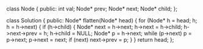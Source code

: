 
class Node {
public:
    int val;
    Node* prev;
    Node* next;
    Node* child;
};


class Solution {
public:
    Node* flatten(Node* head) {
    for (Node* h = head; h; h = h->next)
	{
		if (h->child)
		{
			Node* next = h->next;
			h->next = h->child;
			h->next->prev = h;
			h->child = NULL;
			Node* p = h->next;
			while (p->next) p = p->next;
			p->next = next;
			if (next) next->prev = p;
		}
	}
	return head;
};
